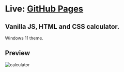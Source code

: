 # Live: [GitHub Pages](https://mister2121.github.io/w11-calculator/)
## Vanilla JS, HTML and CSS calculator. 
 Windows 11 theme.

## Preview
![calculator](https://github.com/user-attachments/assets/5bb1f926-da2a-4589-9f51-4eb35c69de6d)
